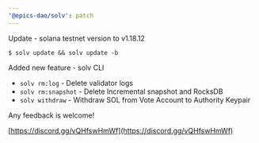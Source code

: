 ```yaml
---
'@epics-dao/solv': patch
---
```


Update - solana testnet version to v1.18.12

```
$ solv update && solv update -b
```

Added new feature - solv CLI

- `solv rm:log` - Delete validator logs
- `solv rm:snapshot` - Delete Incremental snapshot and RocksDB
- `solv withdraw` - Withdraw SOL from Vote Account to Authority Keypair

Any feedback is welcome!

[https://discord.gg/vQHfswHmWf](https://discord.gg/vQHfswHmWf)
